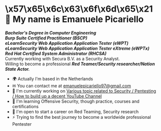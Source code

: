 \x57\x65\x6c\x63\x6f\x6d\x65\x21
<br />
 👋 My name is Emanuele Picariello
====================================
***Bachelor's Degree in Computer Engineering*** <br />
***Burp Suite Certified Practitioner (BSCP)*** <br />
***eLearnSecurity Web Application Application Tester (eWPT)*** <br />
***eLearnSecurity Web Application Application Tester eXtreme (eWPTx)*** <br />
***Red Hat Certified System Administrator (RHCSA)*** <br />
Currently working with Secura B.V. as a Security Analyst. <br/>
Willing to become a professional ***Red Teamer/Security researcher/Nation State Actor.***

* 🌍 Actually I'm based in the Netherlands
* ✉  You can contact me at [emanuelepicariello97@gmail.com](mailto:emanuelepicariello97@gmail.com)
* 🚀  I'm currently working on [Various topic related to Security / Pentesting / How to build up a decent YouTube Channel](http://www.youtube.com/channel/UCx0vGbOo3fdwTK0YqcrVQVw)
* 🧠  I'm learning Offensive Security, though practice, courses and certifications
* 🤝  I'm open to start a career on Red Teaming, Security research
* ⚡  Trying to find the best journey to become a worldwide professional Pentester
